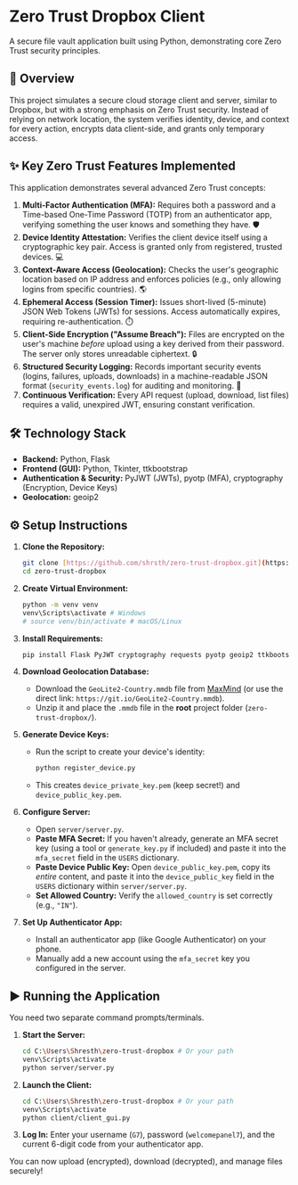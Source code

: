 # Zero Trust Dropbox Client

A secure file vault application built using Python, demonstrating core Zero Trust security principles.

## 🚀 Overview

This project simulates a secure cloud storage client and server, similar to Dropbox, but with a strong emphasis on Zero Trust security. Instead of relying on network location, the system verifies identity, device, and context for every action, encrypts data client-side, and grants only temporary access.

## ✨ Key Zero Trust Features Implemented

This application demonstrates several advanced Zero Trust concepts:

1.  **Multi-Factor Authentication (MFA):** Requires both a password and a Time-based One-Time Password (TOTP) from an authenticator app, verifying something the user knows and something they have. 🛡️
2.  **Device Identity Attestation:** Verifies the client device itself using a cryptographic key pair. Access is granted only from registered, trusted devices. 💻
3.  **Context-Aware Access (Geolocation):** Checks the user's geographic location based on IP address and enforces policies (e.g., only allowing logins from specific countries). 🌎
4.  **Ephemeral Access (Session Timer):** Issues short-lived (5-minute) JSON Web Tokens (JWTs) for sessions. Access automatically expires, requiring re-authentication. ⏱️
5.  **Client-Side Encryption ("Assume Breach"):** Files are encrypted on the user's machine *before* upload using a key derived from their password. The server only stores unreadable ciphertext. 🔒
6.  **Structured Security Logging:** Records important security events (logins, failures, uploads, downloads) in a machine-readable JSON format (`security_events.log`) for auditing and monitoring. 📝
7.  **Continuous Verification:** Every API request (upload, download, list files) requires a valid, unexpired JWT, ensuring constant verification.

## 🛠️ Technology Stack

* **Backend:** Python, Flask
* **Frontend (GUI):** Python, Tkinter, ttkbootstrap
* **Authentication & Security:** PyJWT (JWTs), pyotp (MFA), cryptography (Encryption, Device Keys)
* **Geolocation:** geoip2

## ⚙️ Setup Instructions

1.  **Clone the Repository:**
    ```bash
    git clone [https://github.com/shrsth/zero-trust-dropbox.git](https://github.com/shrsth/zero-trust-dropbox.git)
    cd zero-trust-dropbox
    ```

2.  **Create Virtual Environment:**
    ```bash
    python -m venv venv
    venv\Scripts\activate # Windows
    # source venv/bin/activate # macOS/Linux
    ```

3.  **Install Requirements:**
    ```bash
    pip install Flask PyJWT cryptography requests pyotp geoip2 ttkbootstrap
    ```

4.  **Download Geolocation Database:**
    * Download the `GeoLite2-Country.mmdb` file from [MaxMind](https://dev.maxmind.com/geoip/geolite2-free-geolocation-data?lang=en) (or use the direct link: `https://git.io/GeoLite2-Country.mmdb`).
    * Unzip it and place the `.mmdb` file in the **root** project folder (`zero-trust-dropbox/`).

5.  **Generate Device Keys:**
    * Run the script to create your device's identity:
        ```bash
        python register_device.py
        ```
    * This creates `device_private_key.pem` (keep secret!) and `device_public_key.pem`.

6.  **Configure Server:**
    * Open `server/server.py`.
    * **Paste MFA Secret:** If you haven't already, generate an MFA secret key (using a tool or `generate_key.py` if included) and paste it into the `mfa_secret` field in the `USERS` dictionary.
    * **Paste Device Public Key:** Open `device_public_key.pem`, copy its *entire* content, and paste it into the `device_public_key` field in the `USERS` dictionary within `server/server.py`.
    * **Set Allowed Country:** Verify the `allowed_country` is set correctly (e.g., `"IN"`).

7.  **Set Up Authenticator App:**
    * Install an authenticator app (like Google Authenticator) on your phone.
    * Manually add a new account using the `mfa_secret` key you configured in the server.

## ▶️ Running the Application

You need two separate command prompts/terminals.

1.  **Start the Server:**
    ```bash
    cd C:\Users\Shresth\zero-trust-dropbox # Or your path
    venv\Scripts\activate
    python server/server.py
    ```

2.  **Launch the Client:**
    ```bash
    cd C:\Users\Shresth\zero-trust-dropbox # Or your path
    venv\Scripts\activate
    python client/client_gui.py
    ```

3.  **Log In:** Enter your username (`G7`), password (`welcomepanel7`), and the current 6-digit code from your authenticator app.

You can now upload (encrypted), download (decrypted), and manage files securely!
